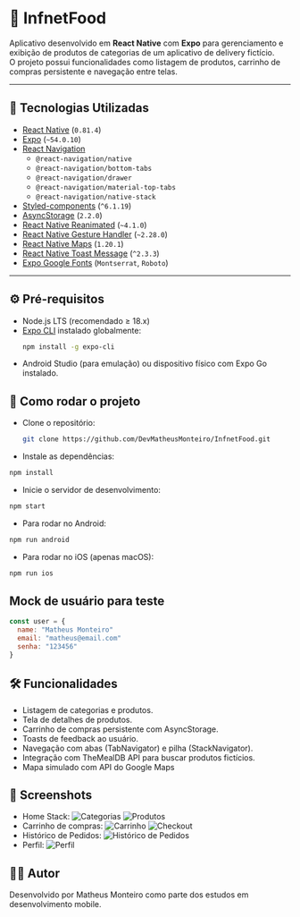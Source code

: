# 🍔 InfnetFood

Aplicativo desenvolvido em **React Native** com **Expo** para gerenciamento e exibição de produtos de categorias de um aplicativo de delivery fictício.  
O projeto possui funcionalidades como listagem de produtos, carrinho de compras persistente e navegação entre telas.

---

## 📱 Tecnologias Utilizadas

- [React Native](https://reactnative.dev/) (`0.81.4`)
- [Expo](https://expo.dev/) (`~54.0.10`)
- [React Navigation](https://reactnavigation.org/)
  - `@react-navigation/native`
  - `@react-navigation/bottom-tabs`
  - `@react-navigation/drawer`
  - `@react-navigation/material-top-tabs`
  - `@react-navigation/native-stack`
- [Styled-components](https://styled-components.com/) (`^6.1.19`)
- [AsyncStorage](https://github.com/react-native-async-storage/async-storage) (`2.2.0`)
- [React Native Reanimated](https://docs.swmansion.com/react-native-reanimated/) (`~4.1.0`)
- [React Native Gesture Handler](https://docs.swmansion.com/react-native-gesture-handler/) (`~2.28.0`)
- [React Native Maps](https://github.com/react-native-maps/react-native-maps) (`1.20.1`)
- [React Native Toast Message](https://github.com/calintamas/react-native-toast-message) (`^2.3.3`)
- [Expo Google Fonts](https://github.com/expo/google-fonts) (`Montserrat`, `Roboto`)

---

## ⚙️ Pré-requisitos

- Node.js LTS (recomendado ≥ 18.x)
- [Expo CLI](https://docs.expo.dev/get-started/installation/) instalado globalmente:
  ```bash
  npm install -g expo-cli
  ```
- Android Studio (para emulação) ou dispositivo físico com Expo Go instalado.

## 🚀 Como rodar o projeto

- Clone o repositório:
  ```bash
  git clone https://github.com/DevMatheusMonteiro/InfnetFood.git
  ```
- Instale as dependências:

```bash
npm install
```

- Inicie o servidor de desenvolvimento:

```bash
npm start
```

- Para rodar no Android:

```bash
npm run android
```

- Para rodar no iOS (apenas macOS):

```bash
npm run ios
```

## Mock de usuário para teste

```js
const user = {
  name: "Matheus Monteiro"
  email: "matheus@email.com"
  senha: "123456"
}
```

## 🛠️ Funcionalidades

- Listagem de categorias e produtos.
- Tela de detalhes de produtos.
- Carrinho de compras persistente com AsyncStorage.
- Toasts de feedback ao usuário.
- Navegação com abas (TabNavigator) e pilha (StackNavigator).
- Integração com TheMealDB API para buscar produtos fictícios.
- Mapa simulado com API do Google Maps

## 📸 Screenshots

- Home Stack:
  ![Categorias](readmeImages/Home/categories.png)
  ![Produtos](readmeImages/Home/products.png)
- Carrinho de compras:
  ![Carrinho](readmeImages/Cart/cart.png)
  ![Checkout](readmeImages/Cart/checkout.png)
- Histórico de Pedidos:
  ![Histórico de Pedidos](readmeImages/Order/orders.png)
- Perfil:
  ![Perfil](readmeImages/Profile/profile.png)

## 👨‍💻 Autor

Desenvolvido por Matheus Monteiro como parte dos estudos em desenvolvimento mobile.
